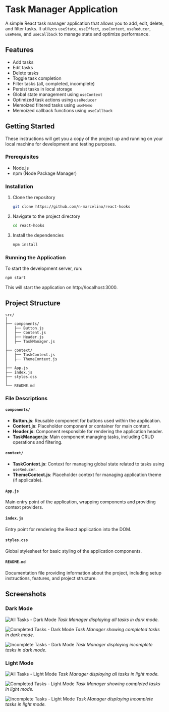 # Task Manager Application

A simple React task manager application that allows you to add, edit, delete, and filter tasks. It utilizes `useState`, `useEffect`, `useContext`, `useReducer`, `useMemo`, and `useCallback` to manage state and optimize performance.

## Features

- Add tasks
- Edit tasks
- Delete tasks
- Toggle task completion
- Filter tasks (all, completed, incomplete)
- Persist tasks in local storage
- Global state management using `useContext`
- Optimized task actions using `useReducer`
- Memoized filtered tasks using `useMemo`
- Memoized callback functions using `useCallback`

## Getting Started

These instructions will get you a copy of the project up and running on your local machine for development and testing purposes.

### Prerequisites

- Node.js
- npm (Node Package Manager)

### Installation

1. Clone the repository
    ```sh
    git clone https://github.com/n-marcelino/react-hooks
    ```
2. Navigate to the project directory
    ```sh
    cd react-hooks
    ```
3. Install the dependencies
    ```sh
    npm install
    ```

### Running the Application

To start the development server, run:
```sh
npm start
```
This will start the application on http://localhost:3000.

## Project Structure
```
src/
│
├── components/
│   ├── Button.js
│   ├── Content.js
│   ├── Header.js
│   ├── TaskManager.js
│
├── context/
│   ├── TaskContext.js
│   ├── ThemeContext.js
│
├── App.js
├── index.js
├── styles.css
│
└── README.md
```

### File Descriptions

#### `components/`

- **Button.js**: Reusable component for buttons used within the application.
- **Content.js**: Placeholder component or container for main content.
- **Header.js**: Component responsible for rendering the application header.
- **TaskManager.js**: Main component managing tasks, including CRUD operations and filtering.

#### `context/`

- **TaskContext.js**: Context for managing global state related to tasks using `useReducer`.
- **ThemeContext.js**: Placeholder context for managing application theme (if applicable).

#### `App.js`

Main entry point of the application, wrapping components and providing context providers.

#### `index.js`

Entry point for rendering the React application into the DOM.

#### `styles.css`

Global stylesheet for basic styling of the application components.

#### `README.md`

Documentation file providing information about the project, including setup instructions, features, and project structure.

## Screenshots

### Dark Mode

![All Tasks - Dark Mode](screenshots/darkmode_all.png)
*Task Manager displaying all tasks in dark mode.*

![Completed Tasks - Dark Mode](screenshots/darkmode_completed.png)
*Task Manager showing completed tasks in dark mode.*

![Incomplete Tasks - Dark Mode](screenshots/darkmode_incompleted.png)
*Task Manager displaying incomplete tasks in dark mode.*

### Light Mode

![All Tasks - Light Mode](screenshots/lightmode_all.png)
*Task Manager displaying all tasks in light mode.*

![Completed Tasks - Light Mode](screenshots/lightmode_completed.png)
*Task Manager showing completed tasks in light mode.*

![Incomplete Tasks - Light Mode](screenshots/lightmode_incompleted.png)
*Task Manager displaying incomplete tasks in light mode.*
